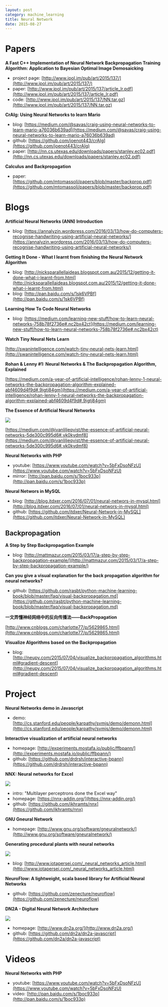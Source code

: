 ```yaml
---
layout: post
category: machine_learning
title: Neural Network
date: 2015-08-27
---
```


# Papers

**A Fast C++ Implementation of Neural Network Backpropagation Training Algorithm: Application to Bayesian Optimal Image Demosaicking**

- project page: [http://www.ipol.im/pub/art/2015/137/](http://www.ipol.im/pub/art/2015/137/)
- paper: [http://www.ipol.im/pub/art/2015/137/article_lr.pdf](http://www.ipol.im/pub/art/2015/137/article_lr.pdf)
- code: [http://www.ipol.im/pub/art/2015/137/NN.tar.gz](http://www.ipol.im/pub/art/2015/137/NN.tar.gz)

**CrAIg: Using Neural Networks to learn Mario**

- blog: [https://medium.com/@savas/craig-using-neural-networks-to-learn-mario-a76036b639ad](https://medium.com/@savas/craig-using-neural-networks-to-learn-mario-a76036b639ad)
- github: [https://github.com/joenot443/crAIg](https://github.com/joenot443/crAIg)
- paper: [http://nn.cs.utexas.edu/downloads/papers/stanley.ec02.pdf](http://nn.cs.utexas.edu/downloads/papers/stanley.ec02.pdf)

**Calculus and Backpropagation**

- paper: [https://github.com/mtomassoli/papers/blob/master/backprop.pdf](https://github.com/mtomassoli/papers/blob/master/backprop.pdf)

# Blogs

**Artificial Neural Networks (ANN) Introduction**

- blog: [https://annalyzin.wordpress.com/2016/03/13/how-do-computers-recognise-handwriting-using-artificial-neural-networks/](https://annalyzin.wordpress.com/2016/03/13/how-do-computers-recognise-handwriting-using-artificial-neural-networks/)

**Getting It Done - What I learnt from finishing the Neural Network Algorithm**

- blog: [http://nicksparallellaideas.blogspot.com.au/2015/12/getting-it-done-what-i-learnt-from.html](http://nicksparallellaideas.blogspot.com.au/2015/12/getting-it-done-what-i-learnt-from.html)
- blog: [http://pan.baidu.com/s/1sk6VPBf](http://pan.baidu.com/s/1sk6VPBf)

**Learning How To Code Neural Networks**

- blog: [https://medium.com/learning-new-stuff/how-to-learn-neural-networks-758b78f2736e#.nc2bx42ct](https://medium.com/learning-new-stuff/how-to-learn-neural-networks-758b78f2736e#.nc2bx42ct)

**Watch Tiny Neural Nets Learn**

[http://swanintelligence.com/watch-tiny-neural-nets-learn.html](http://swanintelligence.com/watch-tiny-neural-nets-learn.html)

**Rohan & Lenny #1: Neural Networks & The Backpropagation Algorithm, Explained**

[https://medium.com/a-year-of-artificial-intelligence/rohan-lenny-1-neural-networks-the-backpropagation-algorithm-explained-abf4609d4f9d#.9igtj84gm](https://medium.com/a-year-of-artificial-intelligence/rohan-lenny-1-neural-networks-the-backpropagation-algorithm-explained-abf4609d4f9d#.9igtj84gm)

**The Essence of Artificial Neural Networks**

![](https://cdn-images-1.medium.com/max/800/1*eBMwpBBboAXgqsawwOKkPw.png)

[https://medium.com/@ivanliljeqvist/the-essence-of-artificial-neural-networks-5de300c995d6#.yk0kydmf8](https://medium.com/@ivanliljeqvist/the-essence-of-artificial-neural-networks-5de300c995d6#.yk0kydmf8)

**Neural Networks with PHP**

- youtube: [https://www.youtube.com/watch?v=5bFxDsoNFzU](https://www.youtube.com/watch?v=5bFxDsoNFzU)
- mirror: [http://pan.baidu.com/s/1boc933p](http://pan.baidu.com/s/1boc933p)

**Neural Networs in MySQL**

- blog: [http://blog.itdxer.com/2016/07/01/neural-networs-in-mysql.html](http://blog.itdxer.com/2016/07/01/neural-networs-in-mysql.html)
- github: [https://github.com/itdxer/Neural-Network-in-MySQL](https://github.com/itdxer/Neural-Network-in-MySQL)

## Backpropagation

**A Step by Step Backpropagation Example**

- blog: [http://mattmazur.com/2015/03/17/a-step-by-step-backpropagation-example/](http://mattmazur.com/2015/03/17/a-step-by-step-backpropagation-example/)

**Can you give a visual explanation for the back propagation algorithm for neural networks?**

- github: [https://github.com/rasbt/python-machine-learning-book/blob/master/faq/visual-backpropagation.md](https://github.com/rasbt/python-machine-learning-book/blob/master/faq/visual-backpropagation.md)

**一文弄懂神经网络中的反向传播法——BackPropagation**

[http://www.cnblogs.com/charlotte77/p/5629865.html](http://www.cnblogs.com/charlotte77/p/5629865.html)

**Visualize Algorithms based on the Backpropagation**

- blog: [http://neupy.com/2015/07/04/visualize_backpropagation_algorithms.html#gradient-descent](http://neupy.com/2015/07/04/visualize_backpropagation_algorithms.html#gradient-descent)

# Project

**Neural Networks demo in Javascript**

- demo: [http://cs.stanford.edu/people/karpathy/svmjs/demo/demonn.html](http://cs.stanford.edu/people/karpathy/svmjs/demo/demonn.html)

**Interactive visualization of artificial neural networks**

- homepage: [http://experiments.mostafa.io/public/ffbpann/](http://experiments.mostafa.io/public/ffbpann/)
- github: [https://github.com/drdrsh/interactive-bpann](https://github.com/drdrsh/interactive-bpann)

**NNX: Neural networks for Excel**

![](https://nnx-addin.org/img/NNX-hero-movie.gif)

- intro: "Multilayer perceptrons done the Excel way"
- homepage: [https://nnx-addin.org/](https://nnx-addin.org/)
- github: [https://github.com/ikhramts/nnx](https://github.com/ikhramts/nnx)

**GNU Gneural Network**

- homepage: [http://www.gnu.org/software/gneuralnetwork/](http://www.gnu.org/software/gneuralnetwork/)

**Generating procedural plants with neural networks**

![](http://www.iotapersei.com/img/grow2.gif)

- blog: [http://www.iotapersei.com/_neural_networks_article.html](http://www.iotapersei.com/_neural_networks_article.html)

**NeuroFlow: A lightweight, scala based library for Artificial Neural Networks**

- github: [https://github.com/zenecture/neuroflow](https://github.com/zenecture/neuroflow)

**DN2A - Digital Neural Network Architecture**

![](http://www.dn2a.org/images/concept-two-light.png)

- homepage: [http://www.dn2a.org/](http://www.dn2a.org/)
- github: [https://github.com/dn2a/dn2a-javascript](https://github.com/dn2a/dn2a-javascript)

# Videos

**Neural Networks with PHP**

- youtube: [https://www.youtube.com/watch?v=5bFxDsoNFzU](https://www.youtube.com/watch?v=5bFxDsoNFzU)
- video: [http://pan.baidu.com/s/1boc933p](http://pan.baidu.com/s/1boc933p)